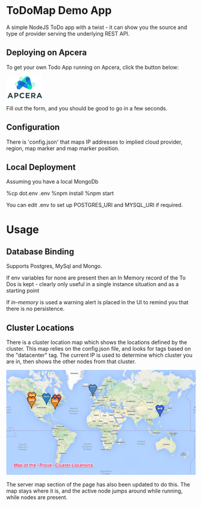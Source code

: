 
# ToDoMap Demo App

A simple NodeJS ToDo app with a twist - it can show you the source and type of provider serving the underlying REST API.

## Deploying on Apcera

To get your own Todo App running on Apcera, click the button below:

[![Deploy](button.png)](http://localhost:3000/?template=https://github.com/jamiesmith/sample-deployer)

Fill out the form, and you should be good to go in a few seconds.

## Configuration

There is 'config.json' that maps IP addresses to implied cloud provider, region, map marker and map marker position.

## Local Deployment

Assuming you have a local MongoDb

%cp dot.env .env
%npm install
%npm start

You can edit .env to set up POSTGRES_URI and MYSQL_URI if required.

# Usage

## Database Binding

Supports Postgres, MySql and Mongo.

If env variables for none are present then an In Memory record of the To Dos is kept - clearly only useful in a single instance situation and as a starting point 

If *in-memory* is used a warning alert is placed in the UI to remind you that there is no persistence.

## Cluster Locations
There is a cluster location map which shows the locations defined by the cluster.  This map relies on the config.json file, and looks for tags based on the "datacenter" tag.  The current IP is used to determine which cluster you are in, then shows the other nodes from that cluster.

![Sample Cluster Locations](./prove-cluster.jpg)

The server map section of the page has also been updated to do this.  The map stays where it is, and the active node jumps around while running, while nodes are present.